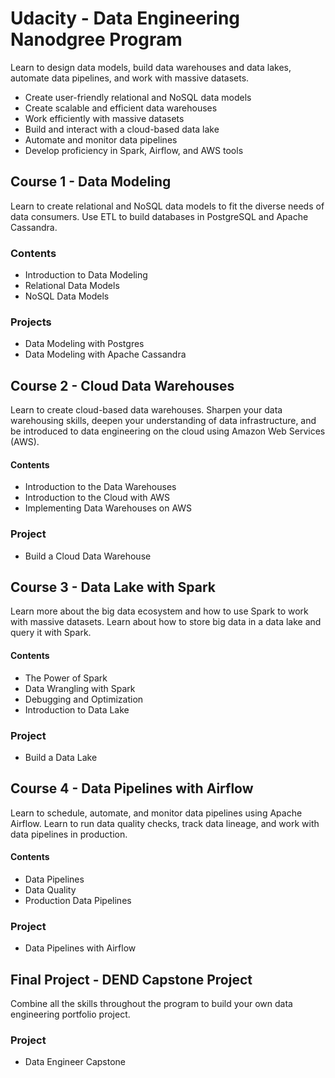 # Udacity - Data Engineering Nanodgree Program
Learn to design data models, build data warehouses and data lakes, automate data pipelines, and work with massive datasets.

* Create user-friendly relational and NoSQL data models
* Create scalable and efficient data warehouses
* Work efficiently with massive datasets
* Build and interact with a cloud-based data lake
* Automate and monitor data pipelines
* Develop proficiency in Spark, Airflow, and AWS tools


## Course 1 - Data Modeling
Learn to create relational and NoSQL data models to fit the diverse needs of data consumers. Use ETL to build databases in PostgreSQL and Apache Cassandra.

### Contents
* Introduction to Data Modeling
* Relational Data Models
* NoSQL Data Models

### Projects
* Data Modeling with Postgres
* Data Modeling with Apache Cassandra


## Course 2 - Cloud Data Warehouses
Learn to create cloud-based data warehouses. Sharpen your data warehousing skills, deepen your understanding of data infrastructure, and be introduced to data engineering on the cloud using Amazon Web Services (AWS).

#### Contents
* Introduction to the Data Warehouses
* Introduction to the Cloud with AWS
* Implementing Data Warehouses on AWS

### Project
* Build a Cloud Data Warehouse


## Course 3 - Data Lake with Spark
Learn more about the big data ecosystem and how to use Spark to work with massive datasets. Learn about how to store big data in a data lake and query it with Spark.

#### Contents
* The Power of Spark
* Data Wrangling with Spark
* Debugging and Optimization
* Introduction to Data Lake

### Project
* Build a Data Lake


## Course 4 - Data Pipelines with Airflow
Learn to schedule, automate, and monitor data pipelines using Apache Airflow. Learn to run data quality checks, track data lineage, and work with data pipelines in production.

#### Contents
* Data Pipelines
* Data Quality
* Production Data Pipelines

### Project
* Data Pipelines with Airflow


## Final Project - DEND Capstone Project
Combine all the skills throughout the program to build your own data engineering portfolio project.

### Project
* Data Engineer Capstone
